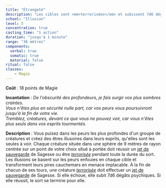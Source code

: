 ```yaml
---
title: "Étrangeté"
description: "Les cibles sont <em>terrorisées</em> et subissent 7d6 dégâts à chaque round."
school: "Illusion"
level: 5
concentration: true
casting_time: "1 action"
duration: "jusqu'à 1 minute"
range: "36 mètres"
components:
  verbal: true
  somatic: true
  material: false
ritual: false
classes:
    - Magie
---
```

**Coût** : 18 points de Magie  

**Incantation** : *De l'obscurité des profondeurs, je fais surgir vos plus sombres craintes.*    
*Vous n'êtes plus en sécurité nulle part, car vos peurs vous poursuivront jusqu'à la fin de votre vie.*      
*Tremblez, créatures, devant ce que vous ne pouvez voir, car vous n'êtes plus seuls dans vos esprits tourmentés.*     

**Description** : Vous puisez dans les peurs les plus profondes d'un groupe de créatures et créez des êtres illusoires dans leurs esprits, qu'elles sont les seules à voir. Chaque créature située dans une sphère de 9 mètres de rayon centrée sur un point de votre choix situé à portée doit réussir un [jet de sauvegarde](/utiliser-les-caracteristiques/#jets-de-sauvegarde) de Sagesse ou être [_terrorisée_](/gerer-la-sante-du-personnage/#terrorise) pendant toute la durée du sort. Les illusions se basent sur les peurs enfouies en chaque cible et transforment leurs pires cauchemars en menace implacable. À la fin de chacun de ses tours, une créature [_terrorisée_](/gerer-la-sante-du-personnage/#terrorise) doit effectuer un [jet de sauvegarde](/utiliser-les-caracteristiques/#jets-de-sauvegarde) de Sagesse. Si elle échoue, elle subit 7d6 dégâts psychiques. Si elle réussit, le sort se termine pour elle.
